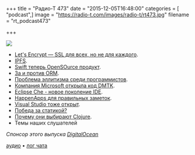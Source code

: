 +++
title = "Радио-Т 473"
date = "2015-12-05T16:48:00"
categories = [ "podcast",]
image = "https://radio-t.com/images/radio-t/rt473.jpg"
filename = "rt_podcast473"

+++

![](https://radio-t.com/images/radio-t/rt473.jpg)

- [Let's Encrypt — SSL для всех, но не для каждого](http://boingboing.net/2015/12/03/lets-encrypt-enters-public-b.html).
- [IPFS](http://ipfs.io/).
- [Swift теперь OpenSOurce продукт](https://swift.org/blog/welcome/).
- [За и против ORM](http://martinfowler.com/bliki/OrmHate.html).
- [Проблема эллитизма среди программистов](http://social.techcrunch.com/2015/11/27/software-developers-growing-elitism-problem/).
- [Компания Microsoft открыла код DMTK](http://www.opennet.ru/opennews/art.shtml?num=43323).
- [Eclipse Che - новое поколение IDE](https://eclipse.org/che/).
- [HappenApps для правильных заметок](http://happenapps.com/).
- [Visual Studio тоже открыт](http://arstechnica.co.uk/information-technology/2015/11/visual-studio-now-supports-debugging-linux-apps-code-editor-now-open-source/).
- [Победа за статикой?](http://pointersgonewild.com/2015/11/25/have-static-languages-won/)
- [Почему они выбирают Clojure](https://medium.com/@metabase/why-we-picked-clojure-448bf759dc83).
- Темы наших слушателей

_Спонсор этого выпуска [DigitalOcean](https://www.digitalocean.com)_

[аудио](http://cdn.radio-t.com/rt_podcast473.mp3) • [лог чата](http://chat.radio-t.com/logs/radio-t-473.html)
<audio src="http://cdn.radio-t.com/rt_podcast473.mp3" preload="none"></audio>
